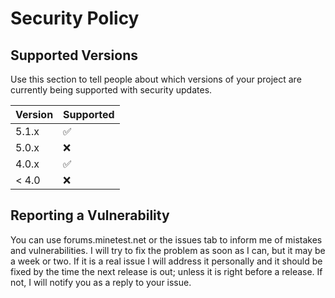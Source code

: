 # Security Policy

## Supported Versions

Use this section to tell people about which versions of your project are
currently being supported with security updates.

| Version | Supported          |
| ------- | ------------------ |
| 5.1.x   | :white_check_mark: |
| 5.0.x   | :x:                |
| 4.0.x   | :white_check_mark: |
| < 4.0   | :x:                |

## Reporting a Vulnerability

You can use forums.minetest.net or the issues tab to inform me of mistakes and vulnerabilities.
I will try to fix the problem as soon as I can, but it may be a week or two.
If it is a real issue I will address it personally and it should be fixed by the time the next release is out; unless it is right before a release.
If not, I will notify you as a reply to your issue.
